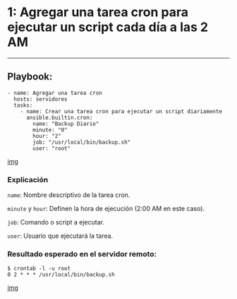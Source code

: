 # 1: Agregar una tarea cron para ejecutar un script cada día a las 2 AM

***

## Playbook:

```
- name: Agregar una tarea cron
  hosts: servidores
  tasks:
    - name: Crear una tarea cron para ejecutar un script diariamente
      ansible.builtin.cron:
        name: "Backup Diario"
        minute: "0"
        hour: "2"
        job: "/usr/local/bin/backup.sh"
        user: "root"
```

[img](img/img2.png)

### Explicación

`name`: Nombre descriptivo de la tarea cron.

`minute` y `hour`: Definen la hora de ejecución (2:00 AM en este caso).

`job`: Comando o script a ejecutar.

`user`: Usuario que ejecutará la tarea.

### Resultado esperado en el servidor remoto:

```
$ crontab -l -u root
0 2 * * * /usr/local/bin/backup.sh
```

[img](img/img3.png)
